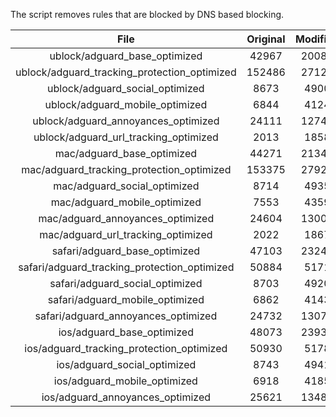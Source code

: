 The script removes rules that are blocked by DNS based blocking.


| File | Original | Modified |
|:----:|:-----:|:-----:|
| ublock/adguard_base_optimized | 42967 | 20081 |
| ublock/adguard_tracking_protection_optimized | 152486 | 27122 |
| ublock/adguard_social_optimized | 8673 | 4900 |
| ublock/adguard_mobile_optimized | 6844 | 4124 |
| ublock/adguard_annoyances_optimized | 24111 | 12748 |
| ublock/adguard_url_tracking_optimized | 2013 | 1858 |
| mac/adguard_base_optimized | 44271 | 21344 |
| mac/adguard_tracking_protection_optimized | 153375 | 27927 |
| mac/adguard_social_optimized | 8714 | 4935 |
| mac/adguard_mobile_optimized | 7553 | 4359 |
| mac/adguard_annoyances_optimized | 24604 | 13000 |
| mac/adguard_url_tracking_optimized | 2022 | 1867 |
| safari/adguard_base_optimized | 47103 | 23245 |
| safari/adguard_tracking_protection_optimized | 50884 | 5171 |
| safari/adguard_social_optimized | 8703 | 4920 |
| safari/adguard_mobile_optimized | 6862 | 4143 |
| safari/adguard_annoyances_optimized | 24732 | 13073 |
| ios/adguard_base_optimized | 48073 | 23937 |
| ios/adguard_tracking_protection_optimized | 50930 | 5178 |
| ios/adguard_social_optimized | 8743 | 4941 |
| ios/adguard_mobile_optimized | 6918 | 4185 |
| ios/adguard_annoyances_optimized | 25621 | 13482 |